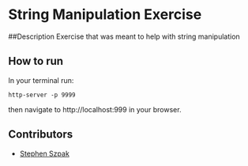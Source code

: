 # String Manipulation Exercise



##Description
Exercise that was meant to help with string manipulation

## How to run
In your terminal run:
```
http-server -p 9999
```
then navigate to http://localhost:999 in your browser.

## Contributors
- [Stephen Szpak](https://github.com/stephenszpak)